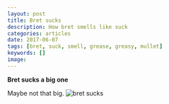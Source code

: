 ```yaml
---
layout: post
title: Bret sucks
description: How bret smells like suck
categories: articles
date: 2017-06-07
tags: [bret, suck, smell, grease, greasy, mullet]
keywords: []
image:
---
```



**Bret sucks a big one**

Maybe not that big.
![bret sucks](https://j.gifs.com/g5gkQk.gif)
